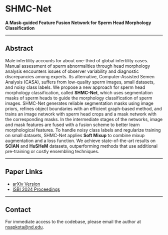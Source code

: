 # SHMC-Net  
**A Mask-guided Feature Fusion Network for Sperm Head Morphology Classification**

---

## Abstract
Male infertility accounts for about one-third of global infertility cases. Manual assessment of sperm abnormalities through head morphology analysis encounters issues of observer variability and diagnostic discrepancies among experts. Its alternative, Computer-Assisted Semen Analysis (CASA), suffers from low-quality sperm images, small datasets, and noisy class labels. We propose a new approach for sperm head morphology classification, called **SHMC-Net**, which uses segmentation masks of sperm heads to guide the morphology classification of sperm images. SHMC-Net generates reliable segmentation masks using image priors, refines object boundaries with an efficient graph-based method, and trains an image network with sperm head crops and a mask network with the corresponding masks. In the intermediate stages of the networks, image and mask features are fused with a fusion scheme to better learn morphological features. To handle noisy class labels and regularize training on small datasets, SHMC-Net applies **Soft Mixup** to combine mixup augmentation and a loss function. We achieve state-of-the-art results on **SCIAN** and **HuSHeM** datasets, outperforming methods that use additional pre-training or costly ensembling techniques.

---

## Paper Links
- [arXiv Version](https://arxiv.org/pdf/2402.03697.pdf)  
- [ISBI 2024 Proceedings](https://ieeexplore.ieee.org/abstract/document/10635339)

---

## Contact
For immediate access to the codebase, please email the author at [nsapkota@nd.edu](mailto:nsapkota@nd.edu).
